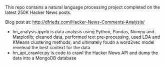 This repo contains a natural language processing project completed on the latest 250K Hacker News posts. 

Blog post at: http://dfrieds.com/Hacker-News-Comments-Analysis/

- hn_analysis.ipynb is data analysis using Python, Pandas, Numpy and Matplotlib; cleaned data, performed text pre-processing, 
used LDA and KMeans clustering methods, and ultimately foudn a word2vec model revelead the best context for the data
- hn_api_crawler.py is code to crawl the Hacker News API and dump the data into a MongoDB database